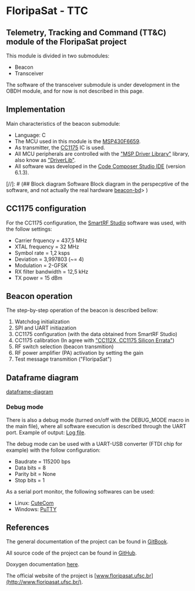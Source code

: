 # FloripaSat - TTC
## Telemetry, Tracking and Command (TT&amp;C) module of the FloripaSat project

This module is divided in two submodules:
* Beacon
* Transceiver

The software of the transceiver submodule is under development in the OBDH module, and for now is not described in this page.

## Implementation

Main characteristics of the beacon submodule:
* Language: C
* The MCU used in this module is the [MSP430F6659](http://www.ti.com/product/MSP430F6659).
* As transmitter, the [CC1175](http://www.ti.com/product/CC1175) IC is used.
* All MCU peripherals are controlled with the ["MSP Driver Library"](http://www.ti.com/tool/mspdriverlib) library, also know as ["DriverLib"](http://www.ti.com/tool/mspdriverlib).
* All software was developed in the [Code Composer Studio IDE](http://www.ti.com/tool/ccstudio) (version 6.1.3).

[//]: # (## Block diagram Software
Block diagram in the perspecptive of the software, and not actually the real hardware
[beacon-bd](doc/block-diagram.png)> )

## CC1175 configuration

For the CC1175 configuration, the [SmartRF Studio](http://www.ti.com/tool/smartrftm-studio) software was used, with the follow settings:
* Carrier frquency = 437,5 MHz
* XTAL frequency = 32 MHz
* Symbol rate = 1,2 ksps
* Deviation = 3,997803 (~= 4)
* Modulation = 2-GFSK
* RX filter bandwidth = 12,5 kHz
* TX power = 15 dBm

## Beacon operation

The step-by-step operation of the beacon is described bellow:

1. Watchdog initialization
2. SPI and UART initiazation
3. CC1175 configuration (with the data obtained from SmartRF Studio)
4. CC1175 calibration (In agree with ["CC112X, CC1175 Silicon Errata"](http://www.ti.com/lit/er/swrz039d/swrz039d.pdf))
5. RF switch selection (beacon transmition)
6. RF power amplifier (PA) activation by setting the gain
8. Test message transmition ("FloripaSat")

## Dataframe diagram

[dataframe-diagram](doc/dataframe-diagram.png)

### Debug mode

There is also a debug mode (turned on/off with the DEBUG\_MODE macro in the main file), where all software execution is described through the UART port. Example of output: [Log file](https://github.com/mgm8/floripasat-ttc/blob/master/beacon/log/beacon_tx.log).

The debug mode can be used with a UART-USB converter (FTDI chip for example) with the follow configuration:
* Baudrate = 115200 bps
* Data bits = 8
* Parity bit = None
* Stop bits = 1

As a serial port monitor, the following softwares can be used:
* Linux: [CuteCom](http://cutecom.sourceforge.net/)
* Windows: [PuTTY](http://www.putty.org/)

## References

The general documentation of the project can be found in [GitBook](https://www.gitbook.com/book/tuliogomesp/floripasat-technical-manual).

All source code of the project can be found in [GitHub](https://github.com/mariobaldini/floripasat).

Doxygen documentation [here](http://fsat-server.duckdns.org:8000/ttc/).

The official website of the project is [www.floripasat.ufsc.br](http://www.floripasat.ufsc.br/).
